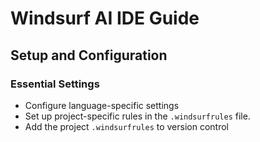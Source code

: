 # Windsurf AI IDE Guide

## Setup and Configuration

### Essential Settings
- Configure language-specific settings
- Set up project-specific rules in the `.windsurfrules` file.
- Add the project `.windsurfrules` to version control
